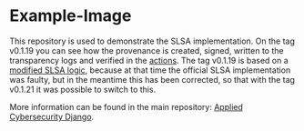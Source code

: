 # Example-Image
This repository is used to demonstrate the SLSA implementation. On the tag v0.1.19 you can see how the provenance is created, signed, written to the transparency logs and verified in the [actions](https://github.com/Root-DE/Example-Image/runs/7467154335?check_suite_focus=true). The tag v0.1.19 is based on a [modified SLSA logic](https://github.com/jobroe10/slsa-github-generator), because at that time the official SLSA implementation was faulty, but in the meantime this has been corrected, so that with the tag v0.1.21 it was possible to switch to this.

More information can be found in the main repository: [Applied Cybersecurity Django](https://github.com/Root-DE/Applied-Cybersecurity-Django).
